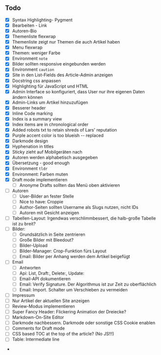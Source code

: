 Todo
----
 - [x] Syntax Highlighting- Pygment
 - [x] Bearbeiten - Link
 - [x] Autoren-Bio
 - [x] Themenliste flexwrap
 - [x] Themenliste zeigt nur Themen die auch Artikel haben
 - [x] Menu flexwrap
 - [x] Themen: weniger Farbe
 - [x] Environment ```note```
 - [x] Bilder sollten responsive eingebunden werden
 - [x] Environment ```caution```
 - [x] Site in den List-Fields des Article-Admin anzeigen
 - [x] Docstring css anpassen
 - [x] Highlighting für JavaScript und HTML
 - [x] Admin Interface so konfiguriert, dass User nur ihre eigenen Daten ändern können
 - [x] Admin-Links um Artikel hinzuzufügen
 - [x] Besserer header
 - [x] Inline Code marking
 - [x] Index is a summary view
 - [x] Index items are in chronological order
 - [x] Added robots txt to retain shreds of Lars' reputation
 - [x] Purple accent color is too  blueish -- replaced
 - [x] Darkmode design
 - [x] Hyphenation in titles
 - [x] Sticky zieht auf Mobilgeräten nach
 - [x] Autoren werden alphabetisch ausgegeben
 - [x] Übersetzung - good enough
 - [x] Environment ```tldr```
 - [x] Environment: Farben muten
 - [x] Draft mode implementieren
    - [ ] Anonyme Drafts sollten das Menü oben aktivieren
 - [ ] Autoren
    - [ ] User-Bilder an fester Stelle
    - [ ] Nice to have: Croppie
    - [ ] Author-Seiten sollten Username als Slugs nutzen, nicht IDs
    - [ ] Autoren mit Gesicht anzeigen
 - [ ] Tabellen-Layout: Irgendwas verschlimmbessert, die halb-große Tabelle ist zu breit?
 - [ ] Bilder:
     - [ ] Grundsätzlich in Seite zentrieren
     - [ ] Große Bilder mit Bleedout?
     - [ ] Bilder-Upload
     - [ ] Bilder-Manager: Crop-Funktion fürs Layout
     - [ ] Email: Bilder per Anhang werden dem Artikel beigefügt
 - [ ] Email
     - [ ] Antworten
     - [ ] Api: List, Draft:, Delete:, Update:
     - [ ] Email-API dokumentieren
     - [ ] Email: Verify Signature. Der Algorithmus ist zur Zeit zu oberflächlich
     - [ ] Email: Import. Schalter um Verschieben zu vermeiden
 - [ ] Impressum
 - [ ] Nur Artikel der aktuellen Site anzeigen
 - [ ] Review-Modus implementieren
 - [ ] Super Fancy Header: Flickering Animation der Dreiecke?
 - [ ] Markdown-On-Site Editor
 - [ ] Darkmode nachbessern. Darkmode oder sonstige CSS Cookie enablen
 - [ ] Comments for Draft mode
 - [ ] CSS based TOC at the top of the article? (No JS!!!)
 - [ ] Table: Intermediate line
 -